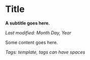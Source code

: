 # Title

**A subtitle goes here.**

*Last modified: Month Day, Year*

Some content goes here.

*Tags: template, tags can have spaces*
